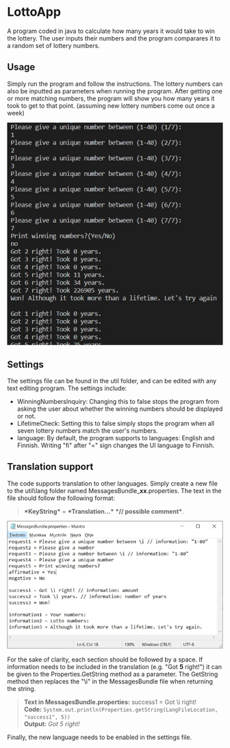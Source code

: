 # LottoApp
A program coded in java to calculate how many years it would take to win the lottery. The user inputs their numbers and the program comparares it to a random set of lottery numbers.

## Usage
Simply run the program and follow the instructions. The lottery numbers can also be inputted as parameters when running the program.
After getting one or more matching numbers, the program will show you how many years it took to get to that point. (assuming new lottery numbers come out once a week)

![Demo image](img/demo.jpg?raw=true "Title")

## Settings
The settings file can be found in the util folder, and can be edited with any text editing program. The settings include:

* WinningNumbersInquiry: Changing this to false stops the program from asking the user about whether the winning numbers should be displayed or not.
* LifetimeCheck: Setting this to false simply stops the program when all seven lottery numbers match the user's numbers.
* language: By default, the program supports to languages: English and Finnish. Writing "fi" after "=" sign changes the UI language to Finnish.

## Translation support
The code supports translation to other languages. Simply create a new file to the util\lang folder named MessagesBundle_**xx**.properties. The text in the file should follow the following format:
 > **\*KeyString\*** = **\*Translation...\*** **\*// possible comment\***. 
 
![MessagesBundle](img/MessagesBundle.jpg?raw=true "Title")
 
For the sake of clarity, each section should be followed by a space. If information needs to be included in the translation (e.g. "Got **5** right!") it can be given to the Properties.GetString method as a parameter. The GetString method then replaces the "\i" in the MessagesBundle file when returning the string. 
>  **Text in MessagesBundle.properties:** success1 = Got \i right!  
> **Code:** `System.out.println(Properties.getString(LangFileLocation, "success1", 5))`  
> **Output:** *Got 5 right!*  

Finally, the new language needs to be enabled in the settings file.
